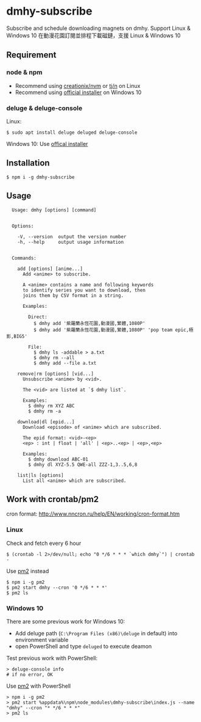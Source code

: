 # dmhy-subscribe

Subscribe and schedule downloading magnets on dmhy. Support Linux & Windows 10
在動漫花園訂閱並排程下載磁鏈，支援 Linux & Windows 10

## Requirement

### node & npm
- Recommend using [creationix/nvm](https://github.com/creationix/nvm)
 or [tj/n](https://github.com/tj/n) on Linux
- Recommend using [official installer](https://nodejs.org/) on Windows 10

### deluge & deluge-console

Linux:
```
$ sudo apt install deluge deluged deluge-console
```

Windows 10:
Use [offical installer](http://dev.deluge-torrent.org/wiki/Download)

## Installation

```
$ npm i -g dmhy-subscribe
```

## Usage

```
  Usage: dmhy [options] [command]


  Options:

    -V, --version  output the version number
    -h, --help     output usage information


  Commands:

    add [options] [anime...]
      Add <anime> to subscribe.

      A <anime> contains a name and following keywords
      to identify series you want to download, then
      joins them by CSV format in a string.

      Examples:

        Direct:
          $ dmhy add '紫羅蘭永恆花園,動漫國,繁體,1080P'
          $ dmhy add '紫羅蘭永恆花園,動漫國,繁體,1080P' 'pop team epic,極影,BIG5'

        File:
          $ dmhy ls -addable > a.txt
          $ dmhy rm --all
          $ dmhy add --file a.txt

    remove|rm [options] [vid...]
      Unsubscribe <anime> by <vid>.

      The <vid> are listed at `$ dmhy list`.

      Examples:
        $ dmhy rm XYZ ABC
        $ dmhy rm -a

    download|dl [epid...]
      Download <episode> of <anime> which are subscribed.

      The epid format: <vid>-<ep>
      <ep> : int | float | 'all' | <ep>..<ep> | <ep>,<ep>

      Examples:
        $ dmhy download ABC-01
        $ dmhy dl XYZ-5.5 QWE-all ZZZ-1,3..5,6,8

    list|ls [options]
      List all <anime> which are subscribed.
```

## Work with crontab/pm2

cron format: http://www.nncron.ru/help/EN/working/cron-format.htm

### Linux

Check and fetch every 6 hour
```
$ (crontab -l 2>/dev/null; echo "0 */6 * * * `which dmhy`") | crontab -
```

Use [pm2](http://pm2.keymetrics.io/) instead
```
$ npm i -g pm2
$ pm2 start dmhy --cron '0 */6 * * *'
$ pm2 ls
```

### Windows 10

There are some previous work for Windows 10:

- Add deluge path (`C:\Program Files (x86)\deluge` in default) into environment variable
- open PowerShell and type `deluged` to execute deamon

Test previous work with PowerShell:
```
> deluge-console info
# if no error, OK
```

Use [pm2](http://pm2.keymetrics.io/) with PowerShell
```
> npm i -g pm2
> pm2 start %appdata%\npm\node_modules\dmhy-subscribe\index.js --name "dmhy" --cron "* */6 * * *"
> pm2 ls
```
